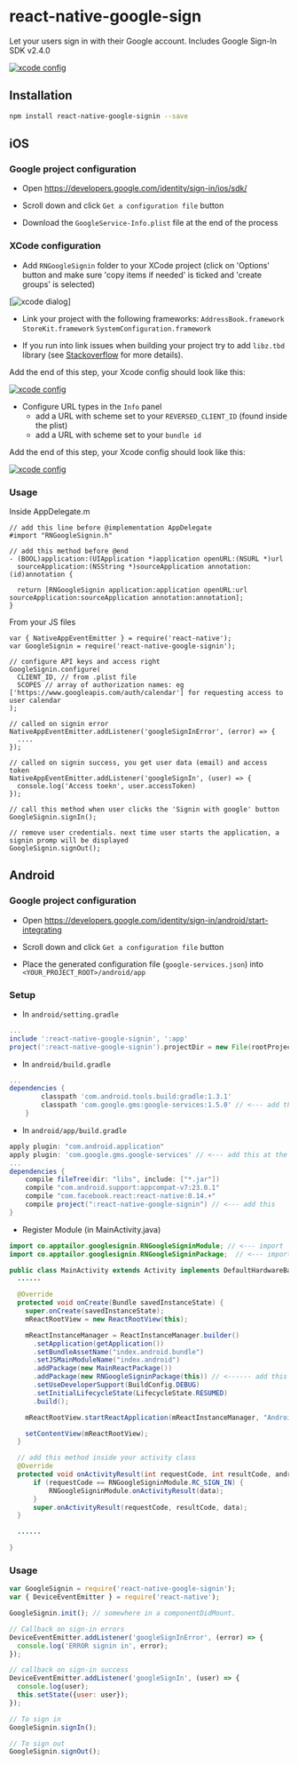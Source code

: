 # react-native-google-sign
Let your users sign in with their Google account.
Includes Google Sign-In SDK v2.4.0

[![xcode config](https://github.com/apptailor/react-native-google-signin/raw/master/img/demo-app.gif)](#demo)

## Installation

```bash
npm install react-native-google-signin --save
```

## iOS

### Google project configuration

- Open https://developers.google.com/identity/sign-in/ios/sdk/

- Scroll down and click ```Get a configuration file``` button

- Download the ```GoogleService-Info.plist``` file at the end of the process

### XCode configuration

- Add ```RNGoogleSignin``` folder to your XCode project (click on 'Options' button and make sure 'copy items if needed' is ticked and 'create groups' is selected)

[![xcode dialog](https://github.com/apptailor/react-native-google-signin/raw/master/img/lib-dialog.png)]

- Link your project with the following frameworks: ```AddressBook.framework``` ```StoreKit.framework``` ```SystemConfiguration.framework```

- If you run into link issues when building your project try to add ```libz.tbd``` library (see [Stackoverflow](http://stackoverflow.com/a/18296731) for more details).


Add the end of this step, your Xcode config should look like this:

[![xcode config](https://github.com/apptailor/react-native-google-signin/raw/master/img/lib-config.png)](#config)

- Configure URL types in the ```Info``` panel
  - add a URL with scheme set to your ```REVERSED_CLIENT_ID``` (found inside the plist)
  - add a URL with scheme set to your ```bundle id```

Add the end of this step, your Xcode config should look like this:

[![xcode config](https://github.com/apptailor/react-native-google-signin/raw/master/img/url-config.png)](#config)

### Usage

Inside AppDelegate.m
```
// add this line before @implementation AppDelegate
#import "RNGoogleSignin.h"

// add this method before @end
- (BOOL)application:(UIApplication *)application openURL:(NSURL *)url
  sourceApplication:(NSString *)sourceApplication annotation:(id)annotation {

  return [RNGoogleSignin application:application openURL:url sourceApplication:sourceApplication annotation:annotation];
}

````

From your JS files
```
var { NativeAppEventEmitter } = require('react-native');
var GoogleSignin = require('react-native-google-signin');

// configure API keys and access right
GoogleSignin.configure(
  CLIENT_ID, // from .plist file
  SCOPES // array of authorization names: eg ['https://www.googleapis.com/auth/calendar'] for requesting access to user calendar
);

// called on signin error
NativeAppEventEmitter.addListener('googleSignInError', (error) => {
  ....
});

// called on signin success, you get user data (email) and access token
NativeAppEventEmitter.addListener('googleSignIn', (user) => {
  console.log('Access toekn', user.accessToken)
});

// call this method when user clicks the 'Signin with google' button
GoogleSignin.signIn();

// remove user credentials. next time user starts the application, a signin promp will be displayed
GoogleSignin.signOut();
```

## Android

### Google project configuration

- Open https://developers.google.com/identity/sign-in/android/start-integrating

- Scroll down and click ```Get a configuration file``` button

- Place the generated configuration file (```google-services.json```) into ```<YOUR_PROJECT_ROOT>/android/app```

### Setup

* In `android/setting.gradle`

```gradle
...
include ':react-native-google-signin', ':app'
project(':react-native-google-signin').projectDir = new File(rootProject.projectDir, '../node_modules/react-native-google-signin/android')
```

* In `android/build.gradle`

```gradle
...
dependencies {
        classpath 'com.android.tools.build:gradle:1.3.1'
        classpath 'com.google.gms:google-services:1.5.0' // <--- add this
    }
```

* In `android/app/build.gradle`

```gradle
apply plugin: "com.android.application"
apply plugin: 'com.google.gms.google-services' // <--- add this at the TOP
...
dependencies {
    compile fileTree(dir: "libs", include: ["*.jar"])
    compile "com.android.support:appcompat-v7:23.0.1"
    compile "com.facebook.react:react-native:0.14.+"
    compile project(":react-native-google-signin") // <--- add this
}
```

* Register Module (in MainActivity.java)

```java
import co.apptailor.googlesignin.RNGoogleSigninModule; // <--- import
import co.apptailor.googlesignin.RNGoogleSigninPackage;  // <--- import

public class MainActivity extends Activity implements DefaultHardwareBackBtnHandler {
  ......

  @Override
  protected void onCreate(Bundle savedInstanceState) {
    super.onCreate(savedInstanceState);
    mReactRootView = new ReactRootView(this);

    mReactInstanceManager = ReactInstanceManager.builder()
      .setApplication(getApplication())
      .setBundleAssetName("index.android.bundle")
      .setJSMainModuleName("index.android")
      .addPackage(new MainReactPackage())
      .addPackage(new RNGoogleSigninPackage(this)) // <------ add this line to yout MainActivity class
      .setUseDeveloperSupport(BuildConfig.DEBUG)
      .setInitialLifecycleState(LifecycleState.RESUMED)
      .build();

    mReactRootView.startReactApplication(mReactInstanceManager, "AndroidRNSample", null);

    setContentView(mReactRootView);
  }

  // add this method inside your activity class
  @Override
  protected void onActivityResult(int requestCode, int resultCode, android.content.Intent data) {
      if (requestCode == RNGoogleSigninModule.RC_SIGN_IN) {
          RNGoogleSigninModule.onActivityResult(data);
      }
      super.onActivityResult(requestCode, resultCode, data);
  }

  ......

}
```

### Usage
```js
var GoogleSignin = require('react-native-google-signin');
var { DeviceEventEmitter } = require('react-native');

GoogleSignin.init(); // somewhere in a componentDidMount.

// Callback on sign-in errors
DeviceEventEmitter.addListener('googleSignInError', (error) => {
  console.log('ERROR signin in', error);
});

// callback on sign-in success
DeviceEventEmitter.addListener('googleSignIn', (user) => {
  console.log(user);
  this.setState({user: user});
});

// To sign in
GoogleSignin.signIn();

// To sign out
GoogleSignin.signOut();

```
